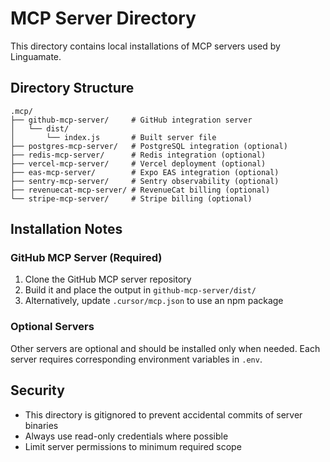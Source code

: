 # MCP Server Directory

This directory contains local installations of MCP servers used by Linguamate.

## Directory Structure

```
.mcp/
├── github-mcp-server/     # GitHub integration server
│   └── dist/
│       └── index.js       # Built server file
├── postgres-mcp-server/   # PostgreSQL integration (optional)
├── redis-mcp-server/      # Redis integration (optional)
├── vercel-mcp-server/     # Vercel deployment (optional)
├── eas-mcp-server/        # Expo EAS integration (optional)
├── sentry-mcp-server/     # Sentry observability (optional)
├── revenuecat-mcp-server/ # RevenueCat billing (optional)
└── stripe-mcp-server/     # Stripe billing (optional)
```

## Installation Notes

### GitHub MCP Server (Required)
1. Clone the GitHub MCP server repository
2. Build it and place the output in `github-mcp-server/dist/`
3. Alternatively, update `.cursor/mcp.json` to use an npm package

### Optional Servers
Other servers are optional and should be installed only when needed.
Each server requires corresponding environment variables in `.env`.

## Security
- This directory is gitignored to prevent accidental commits of server binaries
- Always use read-only credentials where possible
- Limit server permissions to minimum required scope